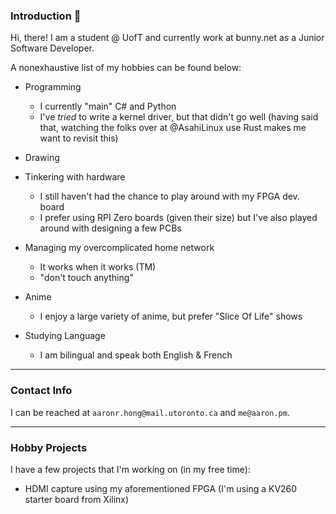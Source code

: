 ### Introduction :wave:

Hi, there! I am a student @ UofT and currently work at bunny.net as a Junior Software Developer. 

A nonexhaustive list of my hobbies can be found below:

- Programming
  - I currently "main" C# and Python
  - I've *tried* to write a kernel driver, but that didn't go well (having said that, watching the folks over at @AsahiLinux use Rust makes me want to revisit this)

- Drawing 

- Tinkering with hardware
  - I still haven't had the chance to play around with my FPGA dev. board
  - I prefer using RPI Zero boards (given their size) but I've also played around with designing a few PCBs
  
- Managing my overcomplicated home network
  - It works when it works (TM)
  - "don't touch anything"
    
- Anime
  - I enjoy a large variety of anime, but prefer "Slice Of Life" shows
    
- Studying Language
  - I am bilingual and speak both English & French
  
---

### Contact Info

I can be reached at `aaronr.hong@mail.utoronto.ca` and `me@aaron.pm`.

---

### Hobby Projects

I have a few projects that I'm working on (in my free time):

- HDMI capture using my aforementioned FPGA (I'm using a KV260 starter board from Xilinx)



